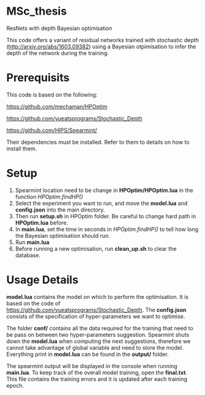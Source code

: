 # MSc_thesis
ResNets with depth Bayesian optimisation

This code offers a variant of residual networks trained with stochastic depth (http://arxiv.org/abs/1603.09382) using a Bayesian otpimisation to infer the depth of the network during the training.

# Prerequisits
This code is based on the following:

https://github.com/mechaman/HPOptim

https://github.com/yueatsprograms/Stochastic_Depth

https://github.com/HIPS/Spearmint/

Their dependencies must be installed. Refer to them to details on how to install them.

# Setup
1. Spearmint location need to be change in **HPOptim/HPOptim.lua** in the function *HPOptim.findHP()*
2. Select the experiment you want to run, and move the **model.lua** and **config.json** into the main directory. 
3. Then run **setup.sh** in HPOptim folder. Be careful to change hard path in **HPOptim.lua** before.
4. In **main.lua**, set the time in seconds in *HPOptim.findHP()* to tell how long the Bayesian optimisation should run.
5. Run **main.lua**
6. Before running a new optimisation, run **clean_up.sh** to clear the database.

# Usage Details
**model.lua** contains the model on which to perform the optimisation. It is based on the code of https://github.com/yueatsprograms/Stochastic_Depth. The **config.json** consists of the specification of hyper-parameters we want to optimise. 

The folder **conf/** contains all the data required for the training that need to be pass on between two hyper-parameters suggestion. Spearmint shuts down the **model.lua** when computing the next suggestions, therefore we cannot take advantage of global variable and need to store the model. Everything print in **model.lua** can be found in the **output/** folder.

The spearmint output will be displayed in the console when running **main.lua**. To keep track of the overall model training, open the **final.txt**. This file contains the training errors and it is updated after each training epoch.



